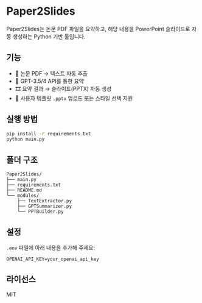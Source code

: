 
# Paper2Slides

Paper2Slides는 논문 PDF 파일을 요약하고, 해당 내용을 PowerPoint 슬라이드로 자동 생성하는 Python 기반 툴입니다.

## 기능
- 📄 논문 PDF → 텍스트 자동 추출
- 🤖 GPT-3.5/4 API를 통한 요약
- 🎞 요약 결과 → 슬라이드(PPTX) 자동 생성
- 🎨 사용자 템플릿 `.pptx` 업로드 또는 스타일 선택 지원

## 실행 방법

```bash
pip install -r requirements.txt
python main.py
```

## 폴더 구조

```
Paper2Slides/
├── main.py
├── requirements.txt
├── README.md
└── modules/
    ├── TextExtractor.py
    ├── GPTSummarizer.py
    └── PPTBuilder.py
```

## 설정
`.env` 파일에 아래 내용을 추가해 주세요:

```
OPENAI_API_KEY=your_openai_api_key
```

## 라이선스
MIT
